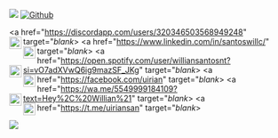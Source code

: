 ![](https://visitor-badge.laobi.icu/badge?page_id=swillzy.swillzy) [![Github](https://img.shields.io/github/followers/swillzy?label=Follow&style=social)](https://github.com/swillzy)

<a href="https://discordapp.com/users/320346503568949248" target="_blank_>
  <img align="left" alt="Swillzy's Discord" width="22px" src="https://raw.githubusercontent.com/peterthehan/peterthehan/master/assets/discord.svg" />
</a>
<a href="https://www.linkedin.com/in/santoswillc/" target="_blank_>
  <img align="left" alt="Swillzy's Linkedin" width="22px" src="https://raw.githubusercontent.com/peterthehan/peterthehan/master/assets/linkedin.svg" />
</a>
<a href="https://open.spotify.com/user/williansantosnt?si=vO7adXVwQ6ig9mazSF_JKg" target="_blank_>
  <img align="left" alt="Swillzy's Spotify" width="22px" src="https://raw.githubusercontent.com/peterthehan/peterthehan/master/assets/spotify.svg" />
</a>
<a href="https://facebook.com/uirian" target="_blank_>
  <img align="left" alt="Swillzy's Facebook" width="22px" src="https://raw.githubusercontent.com/peterthehan/peterthehan/master/assets/facebook.svg" />
</a>
<a href="https://wa.me/5549999184109?text=Hey%2C%20Willian%21" target="_blank_>
  <img align="left" alt="Swillzy's Whatsapp" width="22px" src="https://raw.githubusercontent.com/peterthehan/peterthehan/master/assets/whatsapp.svg" />
</a>
<a href="https://t.me/uiriansan" target="_blank_>
  <img align="left" alt="Swillzy's Telegram" width="22px" src="https://raw.githubusercontent.com/peterthehan/peterthehan/master/assets/telegram.svg" />
</a>

<a href="https://github.com/swillzy?tab=repositories">
  <img align="center" src="https://github-readme-stats.vercel.app/api/top-langs/?username=swillzy&layout=compact&card_width=1000&theme=buerfy&custom_title=Top%20Languages&title_color=8f72db"/>
</a>
